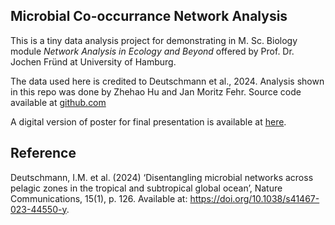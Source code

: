 ## Microbial Co-occurrance Network Analysis

This is a tiny data analysis project for demonstrating in M. Sc. Biology module *Network Analysis in Ecology and Beyond* offered by Prof. Dr. Jochen Fründ at University of Hamburg.

The data used here is credited to Deutschmann et al., 2024. Analysis shown in this repo was done by Zhehao Hu and Jan Moritz Fehr. Source code available at [github.com](https://github.com/zzzhehao/MediterraneanMicrobiome)

A digital version of poster for final presentation is available at [here](https://zzzhehao.github.io/biology-research/community-ecology/MediterraneanMicrobiome/publication/Poster.pdf).

## Reference

Deutschmann, I.M. et al. (2024) ‘Disentangling microbial networks across pelagic zones in the tropical and subtropical global ocean’, Nature Communications, 15(1), p. 126. Available at: https://doi.org/10.1038/s41467-023-44550-y.
